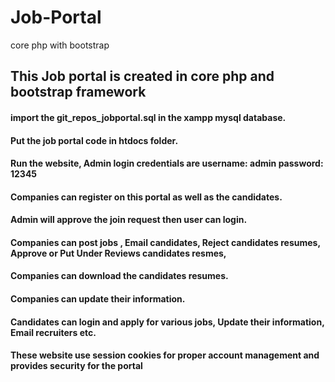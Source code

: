 # Job-Portal
core php with bootstrap
## This Job portal is created in core php and bootstrap framework

#### import the git_repos_jobportal.sql in the xampp mysql database.
#### Put the job portal code in htdocs folder.
#### Run the website, Admin login credentials are username: admin  password: 12345
#### Companies can register on this portal as well as the candidates.
#### Admin will approve the join request then user can login.
#### Companies can post jobs , Email candidates, Reject candidates resumes, Approve or Put Under Reviews candidates resmes,
#### Companies can download the candidates resumes.
#### Companies can update their information.

#### Candidates can login and apply for various jobs, Update their information, Email recruiters etc.

#### These website use session cookies for proper account management and provides security for the portal
